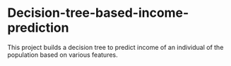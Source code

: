 # Decision-tree-based-income-prediction
This project builds a decision tree to predict income of an individual of the population based on various features.
